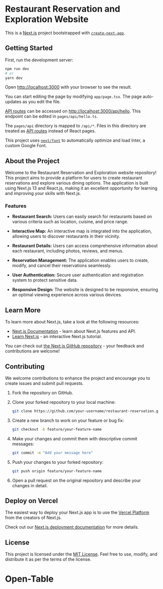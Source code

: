 # Restaurant Reservation and Exploration Website

This is a [Next.js](https://nextjs.org/) project bootstrapped with [`create-next-app`](https://github.com/vercel/next.js/tree/canary/packages/create-next-app).

## Getting Started

First, run the development server:

```bash
npm run dev
# or
yarn dev
```

Open [http://localhost:3000](http://localhost:3000) with your browser to see the result.

You can start editing the page by modifying `app/page.tsx`. The page auto-updates as you edit the file.

[API routes](https://nextjs.org/docs/api-routes/introduction) can be accessed on [http://localhost:3000/api/hello](http://localhost:3000/api/hello). This endpoint can be edited in `pages/api/hello.ts`.

The `pages/api` directory is mapped to `/api/*`. Files in this directory are treated as [API routes](https://nextjs.org/docs/api-routes/introduction) instead of React pages.

This project uses [`next/font`](https://nextjs.org/docs/basic-features/font-optimization) to automatically optimize and load Inter, a custom Google Font.

## About the Project

Welcome to the Restaurant Reservation and Exploration website repository! This project aims to provide a platform for users to create restaurant reservations and explore various dining options. The application is built using Next.js 13 and React.js, making it an excellent opportunity for learning and improving your skills with Next.js.

### Features

- **Restaurant Search:** Users can easily search for restaurants based on various criteria such as location, cuisine, and price range.

- **Interactive Map:** An interactive map is integrated into the application, allowing users to discover restaurants in their vicinity.

- **Restaurant Details:** Users can access comprehensive information about each restaurant, including photos, reviews, and menus.

- **Reservation Management:** The application enables users to create, modify, and cancel their reservations seamlessly.

- **User Authentication:** Secure user authentication and registration system to protect sensitive data.

- **Responsive Design:** The website is designed to be responsive, ensuring an optimal viewing experience across various devices.

## Learn More

To learn more about Next.js, take a look at the following resources:

- [Next.js Documentation](https://nextjs.org/docs) - learn about Next.js features and API.
- [Learn Next.js](https://nextjs.org/learn) - an interactive Next.js tutorial.

You can check out [the Next.js GitHub repository](https://github.com/vercel/next.js/) - your feedback and contributions are welcome!

## Contributing

We welcome contributions to enhance the project and encourage you to create issues and submit pull requests.

1. Fork the repository on GitHub.

2. Clone your forked repository to your local machine:

   ```bash
   git clone https://github.com/your-username/restaurant-reservation.git
   ```

3. Create a new branch to work on your feature or bug fix:

   ```bash
   git checkout -b feature/your-feature-name
   ```

4. Make your changes and commit them with descriptive commit messages:

   ```bash
   git commit -m "Add your message here"
   ```

5. Push your changes to your forked repository:

   ```bash
   git push origin feature/your-feature-name
   ```

6. Open a pull request on the original repository and describe your changes in detail.

## Deploy on Vercel

The easiest way to deploy your Next.js app is to use the [Vercel Platform](https://vercel.com/new?utm_medium=default-template&filter=next.js&utm_source=create-next-app&utm_campaign=create-next-app-readme) from the creators of Next.js.

Check out our [Next.js deployment documentation](https://nextjs.org/docs/deployment) for more details.

## License

This project is licensed under the [MIT License](LICENSE.md). Feel free to use, modify, and distribute it as per the terms of the license.

# Open-Table